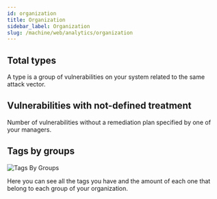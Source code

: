 ```yaml
---
id: organization
title: Organization
sidebar_label: Organization
slug: /machine/web/analytics/organization
---
```


## Total types

A type is
a group of vulnerabilities
on your system
related to
the same attack vector.

## Vulnerabilities with not-defined treatment

Number of vulnerabilities
without a remediation plan
specified by
one of your managers.

## Tags by groups

![Tags By Groups](https://res.cloudinary.com/fluid-attacks/image/upload/v1623443232/docs/web/analytics/organizations/tags_by_groups_jebb7a.png)

Here you can see
all the tags you have
and the amount of each one
that belong to each group
of your organization.

